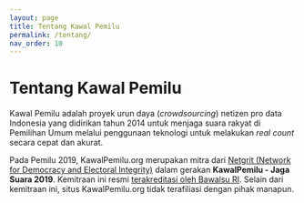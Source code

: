 ```yaml
---
layout: page
title: Tentang Kawal Pemilu
permalink: /tentang/
nav_order: 10
---
```


# Tentang Kawal Pemilu

Kawal Pemilu adalah proyek urun daya (_crowdsourcing_) netizen pro data
Indonesia yang didirikan tahun 2014 untuk menjaga suara rakyat di Pemilihan
Umum melalui penggunaan teknologi untuk melakukan _real count_ secara cepat dan
akurat.

Pada Pemilu 2019, KawalPemilu.org merupakan mitra dari
<a href="http://netgrit.org" style="white-space: normal">Netgrit (Network for
Democracy and Electoral Integrity)</a> dalam gerakan **KawalPemilu - Jaga Suara
2019**. Kemitraan ini resmi <a href="https://kawalpemilu.org/assets/Sertifikat-Pemantau.pdf"
style="white-space: normal">terakreditasi oleh Bawalsu RI</a>. Selain dari
kemitraan ini, situs KawalPemilu.org tidak terafiliasi dengan pihak manapun.

